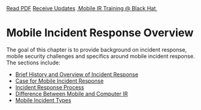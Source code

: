 <div class="cta-banner">
  <a class="cta-banner-pdf" href="https://info.nowsecure.com/IRforAndroidandiOS_PDFRequest.html">Read PDF<i class="fa fa-file-pdf-o"></i></a>
    <a class="cta-banner-update" href="https://info.nowsecure.com/IRforAndroidandiOS_Updates.html">Receive Updates<i class="fa fa-bell-o"></i></a>
  <a class="cta-banner-update" href="https://www.blackhat.com/us-16/training/mobile-incident-response-ir-for-android-and-ios.html">&nbsp;Mobile IR Training @ Black Hat&nbsp;<i class="fa fa-external-link"></i></a>
</div>

# Mobile Incident Response Overview
The goal of this chapter is to provide background on incident response, mobile security challenges and specifics around mobile incident response. The sections include:

* [Brief History and Overview of Incident Response](history-overview-ir.md)
* [Case for Mobile Incident Response](case-for-mobile-ir.md)
* [Incident Response Process](ir-process.md)
* [Difference Between Mobile and Computer IR](mobile-ir-differences.md)
* [Mobile Incident Types](mobile-ir-types.md)
